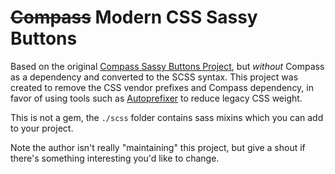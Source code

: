 ~~Compass~~ Modern CSS Sassy Buttons
=========================

Based on the original [Compass Sassy Buttons Project](https://github.com/jhardy/Sassy-Buttons), but *without* Compass as a dependency and converted to the SCSS syntax. This project was created to remove the CSS vendor prefixes and Compass dependency, in favor of using tools such as [Autoprefixer](https://github.com/postcss/autoprefixer) to reduce legacy CSS weight.

This is not a gem, the `./scss` folder contains sass mixins which you can add to your project.

Note the author isn't really "maintaining" this project, but give a shout if there's something interesting you'd like to change.
